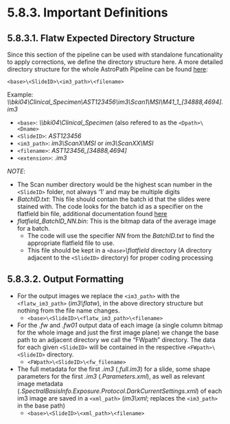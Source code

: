 # 5.8.3. Important Definitions
## 5.8.3.1. Flatw Expected Directory Structure
Since this section of the pipeline can be used with standalone funcationality to apply corrections, we define the directory structure here. A more detailed directory structure for the whole AstroPath Pipeline can be found [here](../../../scans/docs/DirectoryOrganization.md#46-directory-organization): 
```
<base>\<SlideID>\<im3_path>\<filename>
```
Example:  *\\\\bki04\\Clinical_Specimen\\AST123456\\im3\\Scan1\\MSI\\M41\_1\_\[34888,4694\].im3*
- ```<base>```: *\\\\bki04\\Clinical_Specimen* (also refered to as the ```<Dpath>\<Dname>```
- ```<SlideID>```: *AST123456*
- ```<im3_path>```: *im3\\ScanX\\MSI* or *im3\\ScanXX\\MSI*
- ```<filename>```: *AST123456\_\[34888,4694\]*
- ```<extension>```:  *.im3* <br>

*NOTE*: 
- The Scan number directory would be the highest scan number in the ```<SlideID>``` folder, not always ‘1’ and may be multiple digits
- *BatchID.txt*: This file should contain the batch id that the slides were stained with. The code looks for the batch id as a specifier on the flatfield bin file, additional documentation found [here](../../../scans/docs/scanning/BatchIDs.md#446-batchids)
- *flatfield_BatchID_NN.bin*: This is the bitmap data of the average image for a batch. 
  - The code will use the specifier *NN* from the *BatchID.txt* to find the appropriate flatfield file to use. 
  - This file should be kept in a *```<base>```\\flatfield* directory (A directory adjacent to the ```<SlideID>``` directory) for proper coding processing

## 5.8.3.2. Output Formatting
- For the output images we replace the ```<im3_path>``` with the ```<flatw_im3_path>``` (*im3\\flatw*), in the above directory structure but nothing from the file name changes.
  - ```<base>\<SlideID>\<flatw_im3_path>\<filename>```
- For the *.fw* and *.fw01* output data of each image (a single column bitmap for the whole image and just the first image plane) we change the base path to an adjacent directory we call the “FWpath” directory. The data for each given ```<SlideID>``` will be contained in the respective ```<FWpath>\<SlideID>``` directory.
  - ```<FWpath>\<SlideID>\<fw_filename>```
- The full metadata for the first *.im3* (*.full.im3*) for a slide, some shape parameters for the first *.im3* (*.Parameters.xml*), as well as relevant image metadata (*.SpectralBasisInfo.Exposure.Protocol.DarkCurrentSettings.xml*) of each im3 image are saved in a ```<xml_path>``` (*im3\xml*; replaces the ```<im3_path>``` in the base path)
  - ```<base>\<SlideID>\<xml_path>\<filename>```
